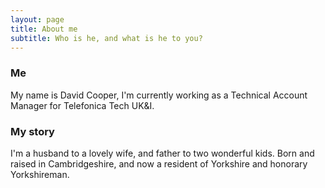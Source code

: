 ```yaml
---
layout: page
title: About me
subtitle: Who is he, and what is he to you?
---
```

### Me
My name is David Cooper, I'm currently working as a Technical Account Manager for Telefonica Tech UK&I.

### My story
I'm a husband to a lovely wife, and father to two wonderful kids. Born and raised in Cambridgeshire, and now a resident of Yorkshire and honorary Yorkshireman.